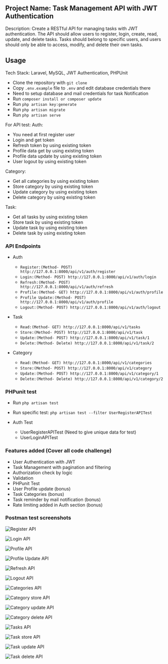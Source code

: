 ## Project Name: Task Management API with JWT Authentication
Description: Create a RESTful API for managing tasks with JWT authentication. The API should allow users to register, login, create, read, update, and delete tasks. Tasks should belong to specific users, and users should only be able to access, modify, and delete their own tasks.

## Usage
Tech Stack: Laravel, MySQL, JWT Authentication, PHPUnit

- Clone the repository with `git clone`
- Copy `.env.example` file to `.env` and edit database credentials there
- Need to setup database and mail credentials for task Notification 
- Run `composer install or composer update`
- Run `php artisan key:generate`
- Run `php artisan migrate`
- Run `php artisan serve`

For API test:
Auth:
- You need at first register user
- Login and get token
- Refresh token by using existing token
- Profile data get by using existing token
- Profile data update by using existing token
- User logout by using existing token

Category:
- Get all categories by using existing token
- Store category by using existing token
- Update category by using existing token
- Delete category by using existing token

Task:
- Get all tasks by using existing token
- Store task by using existing token
- Update task by using existing token
- Delete task by using existing token

### API Endpoints
- Auth
	- `Register:(Method- POST) http://127.0.0.1:8000/api/v1/auth/register`
	- `Login:(Method- POST) http://127.0.0.1:8000/api/v1/auth/login`
	- `Refresh:(Method- POST) http://127.0.0.1:8000/api/v1/auth/refresh`
	- `Profile:(Method- GET) http://127.0.0.1:8000/api/v1/auth/profile`
	- `Profile Update:(Method- POST) http://127.0.0.1:8000/api/v1/auth/profile`
	- `Logout:(Method- POST) http://127.0.0.1:8000/api/v1/auth/logout`

- Task
	- `Read:(Method- GET) http://127.0.0.1:8000/api/v1/tasks`
	- `Store:(Method- POST) http://127.0.0.1:8000/api/v1/task`
	- `Update:(Method- POST) http://127.0.0.1:8000/api/v1/task/1`
	- `Delete:(Method- Delete) http://127.0.0.1:8000/api/v1/task/2`

- Category
	- `Read:(Method- GET) http://127.0.0.1:8000/api/v1/categories`
	- `Store:(Method- POST) http://127.0.0.1:8000/api/v1/category`
	- `Update:(Method- POST) http://127.0.0.1:8000/api/v1/category/1`
	- `Delete:(Method- Delete) http://127.0.0.1:8000/api/v1/category/2`

### PHPunit test
- Run `php artisan test`
- Run specific test: `php artisan test --filter UserRegisterAPITest`

- Auth Test
	- UserRegisterAPITest (Need to give unique data for test)
	- UserLoginAPITest

### Features added (Cover all code challenge)
- User Authentication with JWT
- Task Management with pagination and filtering
- Authorization check by logic
- Validation
- PHPunit Test
- User Profile update (bonus)
- Task Categories (bonus)
- Task reminder by mail notification (bonus)
- Rate limiting added in Auth section (bonus)

### Postman test screenshots
![Register API](https://github.com/dev-hasanmahmud/task-management/blob/57583036d3df76615d1a251e78986991824d00a1/public/screenshots/1.png)

![Login API](https://github.com/dev-hasanmahmud/task-management/blob/c53b9acbc478392218adb12793c11713a19c6578/public/screenshots/2.png)

![Profile API](https://github.com/dev-hasanmahmud/task-management/blob/c53b9acbc478392218adb12793c11713a19c6578/public/screenshots/3.png)

![Profile Update API](https://github.com/dev-hasanmahmud/task-management/blob/c53b9acbc478392218adb12793c11713a19c6578/public/screenshots/4.png)

![Refresh API](https://github.com/dev-hasanmahmud/task-management/blob/c53b9acbc478392218adb12793c11713a19c6578/public/screenshots/5.png)

![Logout API](https://github.com/dev-hasanmahmud/task-management/blob/c53b9acbc478392218adb12793c11713a19c6578/public/screenshots/6.png)

![Categories API](https://github.com/dev-hasanmahmud/task-management/blob/c53b9acbc478392218adb12793c11713a19c6578/public/screenshots/7.png)

![Category store API](https://github.com/dev-hasanmahmud/task-management/blob/c53b9acbc478392218adb12793c11713a19c6578/public/screenshots/8.png)

![Category update API](https://github.com/dev-hasanmahmud/task-management/blob/c53b9acbc478392218adb12793c11713a19c6578/public/screenshots/9.png)

![Category delete API](https://github.com/dev-hasanmahmud/task-management/blob/c53b9acbc478392218adb12793c11713a19c6578/public/screenshots/10.png)

![Tasks API](https://github.com/dev-hasanmahmud/task-management/blob/c53b9acbc478392218adb12793c11713a19c6578/public/screenshots/11.png)

![Task store API](https://github.com/dev-hasanmahmud/task-management/blob/c53b9acbc478392218adb12793c11713a19c6578/public/screenshots/12.png)

![Task update API](https://github.com/dev-hasanmahmud/task-management/blob/c53b9acbc478392218adb12793c11713a19c6578/public/screenshots/13.png)

![Task delete API](https://github.com/dev-hasanmahmud/task-management/blob/c53b9acbc478392218adb12793c11713a19c6578/public/screenshots/14.png)